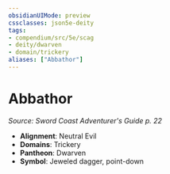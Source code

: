 ```yaml
---
obsidianUIMode: preview
cssclasses: json5e-deity
tags:
- compendium/src/5e/scag
- deity/dwarven
- domain/trickery
aliases: ["Abbathor"]
---
```

# Abbathor
*Source: Sword Coast Adventurer's Guide p. 22* 

- **Alignment**: Neutral Evil
- **Domains**: Trickery
- **Pantheon**: Dwarven
- **Symbol**: Jeweled dagger, point-down